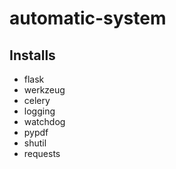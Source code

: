 # automatic-system

## Installs
- flask
- werkzeug
- celery
- logging
- watchdog
- pypdf
- shutil
- requests

